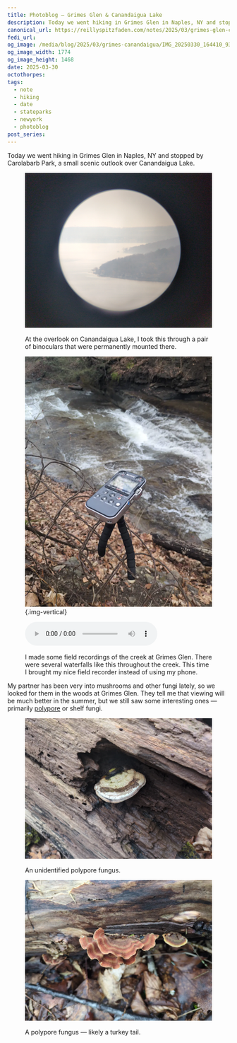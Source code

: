 ```yaml
---
title: Photoblog — Grimes Glen & Canandaigua Lake
description: Today we went hiking in Grimes Glen in Naples, NY and stopped by Canandaigua Lake
canonical_url: https://reillyspitzfaden.com/notes/2025/03/grimes-glen-canandaigua-lake/
fedi_url: 
og_image: /media/blog/2025/03/grimes-canandaigua/IMG_20250330_164410_930_cr.webp
og_image_width: 1774
og_image_height: 1468
date: 2025-03-30
octothorpes: 
tags:
  - note
  - hiking
  - date
  - stateparks
  - newyork
  - photoblog
post_series:
---
```

<link rel="stylesheet" type="text/css" href="/styles/notes-photos.css">

Today we went hiking in Grimes Glen in Naples, NY and stopped by Carolabarb Park, a small scenic outlook over Canandaigua Lake.

<!-- Town of South Bristol Scenic Overlook -->

<figure>

  ![A misty lakeshore taken through a pair of binoculars. The image is inset as a small circle in the middle of a black background](/media/blog/2025/03/grimes-canandaigua/IMG_20250330_164410_930_cr.webp) 
  <figcaption>At the overlook on Canandaigua Lake, I took this through a pair of binoculars that were permanently mounted there.</figcaption>
</figure>

<figure>

  ![A small waterfall in a creek, with a field recorder on a fence in the foreground](/media/blog/2025/03/grimes-canandaigua/IMG_20250330_151308_130.webp) {.img-vertical}

  <audio controls src="/media/blog/2025/03/grimes-canandaigua/grimes-glen-creek-waterfall.mp3" title="Title"></audio>
  <figcaption>I made some field recordings of the creek at Grimes Glen. There were several waterfalls like this throughout the creek. This time I brought my nice field recorder instead of using my phone.<figcaption>
</figure>

My partner has been very into mushrooms and other fungi lately, so we looked for them in the woods at Grimes Glen. They tell me that viewing will be much better in the summer, but we still saw some interesting ones — primarily [polypore](https://en.wikipedia.org/wiki/Polypore) or shelf fungi.

<figure>

  ![A cream-colored polypore fungus with brown rings and dark tubular pores on a log](/media/blog/2025/03/grimes-canandaigua/IMG_20250330_153215_201.webp)
  <figcaption>An unidentified polypore fungus.</figcaption>
</figure>

<figure>

  ![A rippled polypore fungus with alternating light tan and orange-brown rings on a log](/media/blog/2025/03/grimes-canandaigua/IMG_20250330_154123_095.webp)
  <figcaption>A polypore fungus — likely a turkey tail.</figcaption>
</figure>